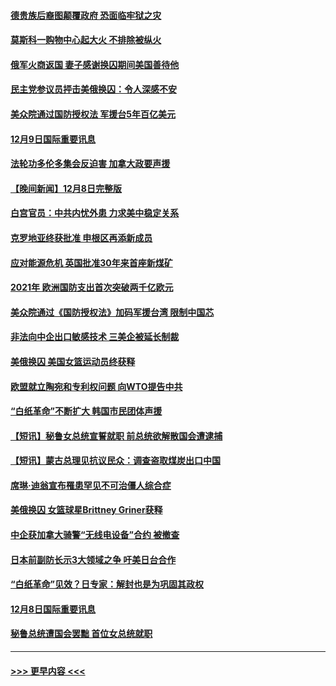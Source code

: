 #### [德贵族后裔图颠覆政府 恐面临牢狱之灾](../pages/prog202/a103594297.md?t=12092301) 
#### [莫斯科一购物中心起大火 不排除被纵火](../pages/prog202/a103594188.md?t=12092301) 
#### [俄军火商返国 妻子感谢换囚期间美国善待他](../pages/prog202/a103594185.md?t=12092301) 
#### [民主党参议员抨击美俄换囚：令人深感不安](../pages/prog202/a103594207.md?t=12092301) 
#### [美众院通过国防授权法 军援台5年百亿美元](../pages/prog202/a103594192.md?t=12092301) 
#### [12月9日国际重要讯息](../pages/prog202/a103594189.md?t=12092301) 
#### [法轮功多伦多集会反迫害 加拿大政要声援](../pages/prog202/a103594125.md?t=12092301) 
#### [【晚间新闻】12月8日完整版](../pages/prog202/a103593985.md?t=12092301) 
#### [白宫官员：中共内忧外患 力求美中稳定关系](../pages/prog202/a103593856.md?t=12092301) 
#### [克罗地亚终获批准 申根区再添新成员](../pages/prog202/a103593897.md?t=12092301) 
#### [应对能源危机 英国批准30年来首座新煤矿](../pages/prog202/a103593899.md?t=12092301) 
#### [2021年 欧洲国防支出首次突破两千亿欧元](../pages/prog202/a103593891.md?t=12092301) 
#### [美众院通过《国防授权法》加码军援台湾 限制中国芯](../pages/prog202/a103593838.md?t=12092301) 
#### [非法向中企出口敏感技术 三美企被延长制裁](../pages/prog202/a103593706.md?t=12092301) 
#### [美俄换囚 美国女篮运动员终获释](../pages/prog202/a103593751.md?t=12092301) 
#### [欧盟就立陶宛和专利权问题 向WTO提告中共](../pages/prog202/a103593720.md?t=12092301) 
#### [“白纸革命”不断扩大 韩国市民团体声援](../pages/prog202/a103593712.md?t=12092301) 
#### [【短讯】秘鲁女总统宣誓就职 前总统欲解散国会遭逮捕](../pages/prog202/a103593718.md?t=12092301) 
#### [【短讯】蒙古总理见抗议民众：调查盗取煤炭出口中国](../pages/prog202/a103593722.md?t=12092301) 
#### [席琳·迪翁宣布罹患罕见不可治僵人综合症](../pages/prog202/a103593689.md?t=12092301) 
#### [美俄换囚 女篮球星Brittney Griner获释](../pages/prog202/a103593600.md?t=12092301) 
#### [中企获加拿大骑警“无线电设备”合约 被撤查](../pages/prog202/a103593570.md?t=12092301) 
#### [日本前副防长示3大领域之争 吁美日台合作](../pages/prog202/a103593555.md?t=12092301) 
#### [“白纸革命”见效？日专家：解封也是为巩固其政权](../pages/prog202/a103593458.md?t=12092301) 
#### [12月8日国际重要讯息](../pages/prog202/a103593451.md?t=12092301) 
#### [秘鲁总统遭国会罢黜 首位女总统就职](../pages/prog202/a103593454.md?t=12092301) 

----
#### [ >>> 更早内容 <<< ](../indexes/prog202-earlier.md)
